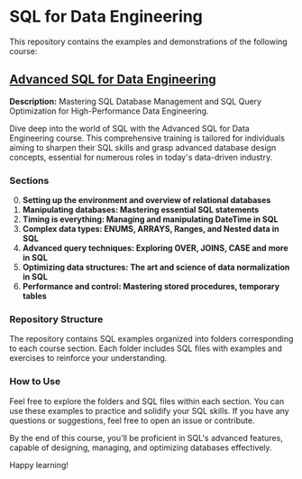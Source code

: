 # SQL for Data Engineering

This repository contains the examples and demonstrations of the following course:
## [Advanced SQL for Data Engineering](https://www.udemy.com/course/advanced-sql-for-data-engineering/)
**Description:** Mastering SQL Database Management and SQL Query Optimization for High-Performance Data Engineering.

Dive deep into the world of SQL with the Advanced SQL for Data Engineering course. This comprehensive training is tailored for individuals aiming to sharpen their SQL skills and grasp advanced database design concepts, essential for numerous roles in today's data-driven industry.

### Sections

0. **Setting up the environment and overview of relational databases**
1. **Manipulating databases: Mastering essential SQL statements**
2. **Timing is everything: Managing and manipulating DateTime in SQL**
3. **Complex data types: ENUMS, ARRAYS, Ranges, and Nested data in SQL**
4. **Advanced query techniques: Exploring OVER, JOINS, CASE and more in SQL**
5. **Optimizing data structures: The art and science of data normalization in SQL**
6. **Performance and control: Mastering stored procedures, temporary tables**

### Repository Structure

The repository contains SQL examples organized into folders corresponding to each course section. Each folder includes SQL files with examples and exercises to reinforce your understanding.

### How to Use

Feel free to explore the folders and SQL files within each section. You can use these examples to practice and solidify your SQL skills. If you have any questions or suggestions, feel free to open an issue or contribute.

By the end of this course, you'll be proficient in SQL's advanced features, capable of designing, managing, and optimizing databases effectively.

Happy learning!